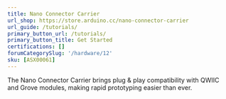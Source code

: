 ```yaml
---
title: Nano Connector Carrier
url_shop: https://store.arduino.cc/nano-connector-carrier
url_guide: /tutorials/
primary_button_url: /tutorials/
primary_button_title: Get Started
certifications: []
forumCategorySlug: '/hardware/12'
sku: [ASX00061]
---
```


The Nano Connector Carrier brings plug & play compatibility with QWIIC and Grove modules, making rapid prototyping easier than ever.